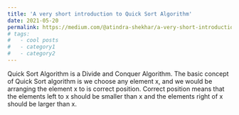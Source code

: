 ```yaml
---
title: 'A very short introduction to Quick Sort Algorithm'
date: 2021-05-20
permalink: https://medium.com/@atindra-shekhar/a-very-short-introduction-to-quick-sort-algorithm-1342df419222?source=user_profile---------2----------------------------
# tags:
#   - cool posts
#   - category1
#   - category2
---
```


Quick Sort Algorithm is a Divide and Conquer Algorithm. The basic concept of Quick Sort algorithm is we choose any element x, and we would be arranging the element x to is correct position. Correct position means that the elements left to x should be smaller than x and the elements right of x should be larger than x.
